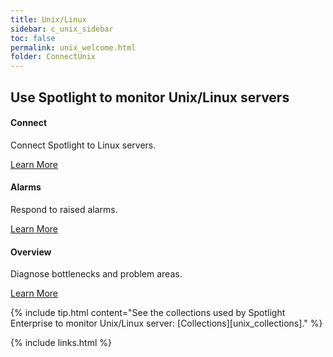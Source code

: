 ```yaml
---
title: Unix/Linux
sidebar: c_unix_sidebar
toc: false
permalink: unix_welcome.html
folder: ConnectUnix
---
```

<div class="row">
        <h2 class="page-header">Use Spotlight to monitor Unix/Linux servers</h2>
        <div class="col-md-3 col-sm-6">
            <div class="panel panel-default text-center">
                <div class="panel-body">
                    <h4>Connect</h4>
                    <p>Connect Spotlight to Linux servers.</p>
                    <a href="Unix_connect_details.html" class="btn btn-primary">Learn More</a>
                </div>
            </div>
        </div>
        <div class="col-md-3 col-sm-6">
            <div class="panel panel-default text-center">
                <div class="panel-body">
                    <h4>Alarms</h4>
                    <p>Respond to raised alarms.</p>
                    <a href="unix_alarms.html" class="btn btn-primary">Learn More</a>
                </div>
            </div>
        </div>
        <div class="col-md-3 col-sm-6">
            <div class="panel panel-default text-center">
                <div class="panel-body">
                    <h4>Overview</h4>
                    <p>Diagnose bottlenecks and problem areas.</p>
                    <a href="unix_drilldown_overview.html" class="btn btn-primary">Learn More</a>
                </div>
            </div>
        </div>
    </div>

{% include tip.html content="See the collections used by Spotlight Enterprise to monitor Unix/Linux server: [Collections][unix_collections]." %}

{% include links.html %}
